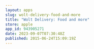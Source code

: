 ```yaml
---
layout: apps
slug: wolt-delivery-food-and-more
title: "Wolt Delivery: Food and more"
store: apple
app_id: 943905271
date: 2023-09-07T07:30:48Z
published: 2015-06-24T15:09:19Z
---
```

